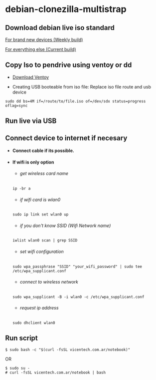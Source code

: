 # debian-clonezilla-multistrap

## Download debian live iso standard

[For brand new devices (Weekly build)](https://cdimage.debian.org/cdimage/weekly-live-builds/amd64/iso-hybrid/debian-live-testing-amd64-standard.iso)

[For everything else (Current build)](https://cdimage.debian.org/debian-cd/current-live/amd64/iso-hybrid/)

## Copy Iso to pendrive using ventoy or dd

- [Download Ventoy](https://www.ventoy.net/en/download.html)

- Creating USB booteable from iso file: Replace iso file route and usb device

```
sudo dd bs=4M if=/route/to/file.iso of=/dev/sdx status=progress oflag=sync
```

## Run live via USB

## Connect device to internet if necesary

- #### Connect cable if its possible.

- #### If wifi is only option
  - ###### get wireless card name
  ```
  ip -br a
  ```
  - ###### if wifi card is wlan0
  ```
  sudo ip link set wlan0 up
  ```
  - ###### if you don't know SSID (Wifi Network name)
  ```
  iwlist wlan0 scan | grep SSID
  ```
  - ###### set wifi configuration
  ```
  sudo wpa_passphrase "SSID" "your_wifi_password" | sudo tee /etc/wpa_supplicant.conf
  ```
  - ###### connect to wireless network
  ```
  sudo wpa_supplicant -B -i wlan0 -c /etc/wpa_supplicant.conf
  ```
  - ###### request ip address
  ```
  sudo dhclient wlan0
  ```

## Run script
```
$ sudo bash -c "$(curl -fsSL vicentech.com.ar/notebook)"
```
OR
```
$ sudo su -
# curl -fsSL vicentech.com.ar/notebook | bash
```
